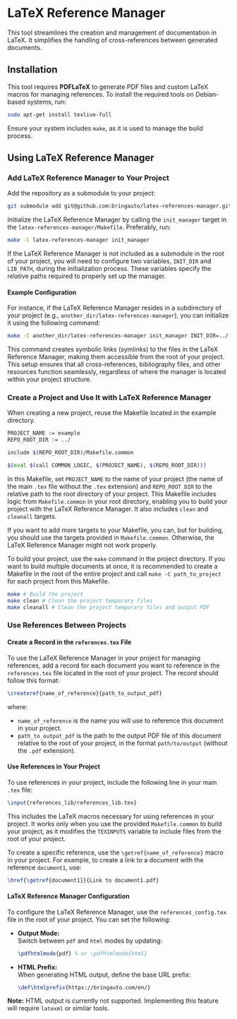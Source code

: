 # LaTeX Reference Manager

This tool streamlines the creation and management of documentation in LaTeX. It simplifies the handling of cross-references between generated documents.

## Installation

This tool requires **PDFLaTeX** to generate PDF files and custom LaTeX macros for managing references. To install the required tools on Debian-based systems, run:

```bash
sudo apt-get install texlive-full
```

Ensure your system includes `make`, as it is used to manage the build process.

## Using LaTeX Reference Manager

### Add LaTeX Reference Manager to Your Project

Add the repository as a submodule to your project:

```bash
git submodule add git@github.com:bringauto/latex-references-manager.git
```

Initialize the LaTeX Reference Manager by calling the `init_manager` target in the `latex-references-manager/Makefile`. Preferably, run:

```bash
make -C latex-references-manager init_manager
```

If the LaTeX Reference Manager is not included as a submodule in the root of your project, you will need to configure two variables, `INIT_DIR` and `LIB_PATH`, during the initialization process. These variables specify the relative paths required to properly set up the manager.

#### Example Configuration

For instance, if the LaTeX Reference Manager resides in a subdirectory of your project (e.g., `another_dir/latex-references-manager`), you can initialize it using the following command:

```bash
make -C another_dir/latex-references-manager init_manager INIT_DIR=../../ LIB_PATH=another_dir/latex-references-manager/
```

This command creates symbolic links (symlinks) to the files in the LaTeX Reference Manager, making them accessible from the root of your project. This setup ensures that all cross-references, bibliography files, and other resources function seamlessly, regardless of where the manager is located within your project structure.

### Create a Project and Use It with LaTeX Reference Manager

When creating a new project, reuse the Makefile located in the example directory.

```sh
PROJECT_NAME := example
REPO_ROOT_DIR := ../

include $(REPO_ROOT_DIR)/Makefile.common

$(eval $(call COMMON_LOGIC, $(PROJECT_NAME), $(REPO_ROOT_DIR)))
```

 In this Makefile, set `PROJECT_NAME` to the name of your project (the name of the main `.tex` file without the `.tex` extension) and `REPO_ROOT_DIR` to the relative path to the root directory of your project. This Makefile includes logic from `Makefile.common` in your root directory, enabling you to build your project with the LaTeX Reference Manager. It also includes `clean` and `cleanall` targets.

If you want to add more targets to your Makefile, you can, but for building, you should use the targets provided in `Makefile.common`. Otherwise, the LaTeX Reference Manager might not work properly.

To build your project, use the `make` command in the project directory. If you want to build multiple documents at once, it is recommended to create a Makefile in the root of the entire project and call `make -C path_to_project` for each project from this Makefile.

```bash
make # Build the project
make clean # Clean the project temporary files
make cleanall # Clean the project temporary files and output PDF
```

### Use References Between Projects

#### Create a Record in the `references.tex` File

To use the LaTeX Reference Manager in your project for managing references, add a record for each document you want to reference in the `references.tex` file located in the root of your project. The record should follow this format:

```latex
\createref{name_of_reference}{path_to_output_pdf}
```

where:

- `name_of_reference` is the name you will use to reference this document in your project.
- `path_to_output_pdf` is the path to the output PDF file of this document relative to the root of your project, in the format `path/to/output` (without the `.pdf` extension).

#### Use References in Your Project

To use references in your project, include the following line in your main `.tex` file:

```latex
\input{references_lib/references_lib.tex}
```

This includes the LaTeX macros necessary for using references in your project. It works only when you use the provided `Makefile.common` to build your project, as it modifies the `TEXINPUTS` variable to include files from the root of your project.

To create a specific reference, use the `\getref{name_of_reference}` macro in your project. For example, to create a link to a document with the reference `document1`, use:

```latex
\href{\getref{document1}}{Link to document1.pdf}
```

#### LaTeX Reference Manager Configuration

To configure the LaTeX Reference Manager, use the `references_config.tex` file in the root of your project. You can set the following:

- **Output Mode:**  
  Switch between `pdf` and `html` modes by updating:

  ```latex
  \pdfhtmlmode{pdf} % or \pdfhtmlmode{html}
  ```

- **HTML Prefix:**  
  When generating HTML output, define the base URL prefix:

  ```latex
  \def\htmlprefix{https://bringauto.com/en/}
  ```

**Note:** HTML output is currently not supported. Implementing this feature will require `latexml` or similar tools.
